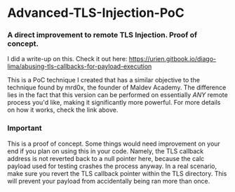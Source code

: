 # Advanced-TLS-Injection-PoC
### A direct improvement to remote TLS Injection. Proof of concept.

I did a write-up on this. Check it out here: https://urien.gitbook.io/diago-lima/abusing-tls-callbacks-for-payload-execution

This is a PoC technique I created that has a similar objective to the technique found by mrd0x, the founder of Maldev Academy.
The difference lies in the fact that this version can be performed on essentially *ANY* remote process you'd like,
making it significantly more powerful. For more details on how it works, check the link above.

### Important
This is a proof of concept. Some things would need improvement on your end if you plan on using this in your code.
Namely, the TLS callback address is not reverted back to a null pointer here, because the calc payload used for testing
crashes the process anyway. In a real scenario, make sure you revert the TLS callback pointer within the TLS directory. This will 
prevent your payload from accidentally being ran more than once.
